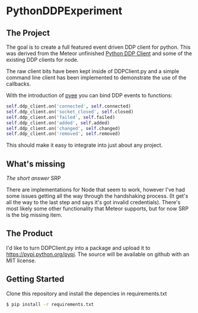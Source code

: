 PythonDDPExperiment
===================

## The Project
The goal is to create a full featured event driven DDP client for python. This was derived from the Meteor unfinished [Python DDP Client](https://github.com/meteor/meteor/tree/devel/examples/unfinished/python-ddp-client) and some of the existing DDP clients for node.

The raw client bits have been kept inside of DDPClient.py and a simple command line client has been implemented to demonstrate the use of the callbacks.

With the introduction of [pyee](https://github.com/jesusabdullah/pyee) you can bind DDP events to functions:

```python
self.ddp_client.on('connected', self.connected)
self.ddp_client.on('socket_closed', self.closed)
self.ddp_client.on('failed', self.failed)
self.ddp_client.on('added', self.added)
self.ddp_client.on('changed', self.changed)
self.ddp_client.on('removed', self.removed)
```

This should make it easy to integrate into just about any project.

## What's missing
_The short answer_ SRP

There are implementations for Node that seem to work, however I've had some issues getting all the way through the handshaking process. (It get's all the way to the last step and says it's got invalid credentials). There's most likely some other functionality that Meteor supports, but for now SRP is the big missing item.

## The Product

I'd like to turn DDPClient.py into a package and upload it to <https://pypi.python.org/pypi>. The source will be available on github with an MIT license.

## Getting Started
Clone this repository and install the depencies in requirements.txt

```bash
$ pip install -r requirements.txt
```